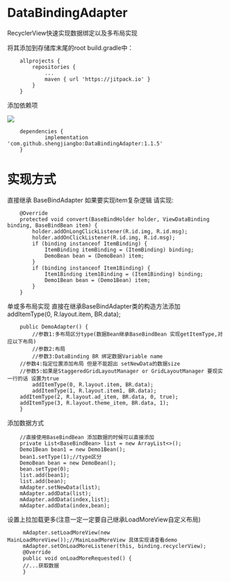 # DataBindingAdapter
  RecyclerView快速实现数据绑定以及多布局实现
  
  将其添加到存储库末尾的root build.gradle中：
  
```
	allprojects {
		repositories {
			...
			maven { url 'https://jitpack.io' }
		}
	}
```

  添加依赖项
  
  [![](https://jitpack.io/v/shengjiangbo/DataBindingAdapter.svg)](https://jitpack.io/#shengjiangbo/DataBindingAdapter)
  
```
	dependencies {
	        implementation 'com.github.shengjiangbo:DataBindingAdapter:1.1.5'
	}
```

# 实现方式
  直接继承 BaseBindAdapter
  如果要实现item复杂逻辑 请实现:
     
```
    @Override
    protected void convert(BaseBindHolder holder, ViewDataBinding binding, BaseBindBean item) {
        holder.addOnLongClickListener(R.id.img, R.id.msg);
        holder.addOnClickListener(R.id.img, R.id.msg);
        if (binding instanceof ItemBinding) {
            ItemBinding itemBinding = (ItemBinding) binding;
            DemoBean bean = (DemoBean) item;
        }
        if (binding instanceof Item1Binding) {
            Item1Binding item1Binding = (Item1Binding) binding;
            Demo1Bean bean = (Demo1Bean) item;
        }
    }
```
    
  单或多布局实现 直接在继承BaseBindAdapter类的构造方法添加 addItemType(0, R.layout.item, BR.data);
    
```
    public DemoAdapter() {
        //参数1:多布局区分type(数据Bean继承BaseBindBean 实现getItemType,对应以下布局)
        //参数2:布局
        //参数3:DataBinding BR 绑定数据Variable name
	//参数4:指定位置添加布局 但是不能超出 setNewData的数据size 
	//参数5:如果是StaggeredGridLayoutManager or GridLayoutManager 要现实一行的话 设置为true
        addItemType(0, R.layout.item, BR.data);
        addItemType(1, R.layout.item1, BR.data);
	addItemType(2, R.layout.ad_item, BR.data, 0, true);
	addItemType(3, R.layout.theme_item, BR.data, 1);
    }
```

  添加数据方式
    
```
    //直接使用BaseBindBean 添加数据的时候可以直接添加
    private List<BaseBindBean> list = new ArrayList<>();
    Demo1Bean bean1 = new Demo1Bean();
    bean1.setType(1);//type区分
    DemoBean bean = new DemoBean();
    bean.setType(0);
    list.add(bean1);
    list.add(bean);
    mAdapter.setNewData(list);
    mAdapter.addData(list);
    mAdapter.addData(index,list);
    mAdapter.addData(index,bean);
```

  设置上拉加载更多(注意一定一定要自己继承LoadMoreView自定义布局)
    
```
     mAdapter.setLoadMoreView(new MainLoadMoreView());//MainLoadMoreView 具体实现请查看demo
     mAdapter.setOnLoadMoreListener(this, binding.recyclerView);
     @Override
     public void onLoadMoreRequested() {
     //...获取数据
     }
```

